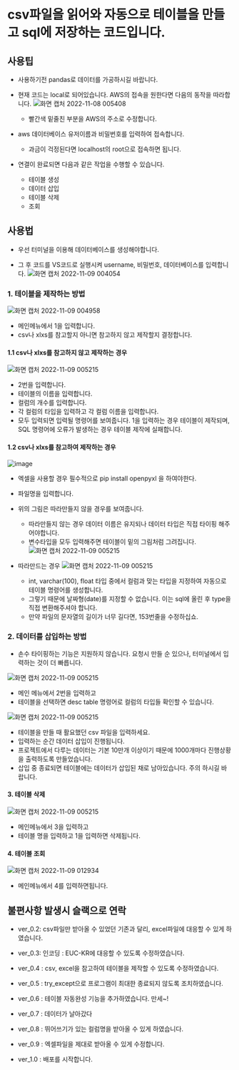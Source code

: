 # csv파일을 읽어와 자동으로 테이블을 만들고 sql에 저장하는 코드입니다.

## 사용팁
- 사용하기전 pandas로 데이터를 가공하시길 바랍니다.  

- 현재 코드는 local로 되어있습니다. AWS의 접속을 원한다면 다음의 동작을 따라합니다.
![화면 캡처 2022-11-08 005408](https://user-images.githubusercontent.com/110883172/200355037-7e1e8ea5-7e6e-464c-a018-19310b5f9fa2.png)
  - 빨간색 밑줄친 부분을 AWS의 주소로 수정합니다.

- aws 데이터베이스 유저이름과 비밀번호를 입력하여 접속합니다.
  - 과금이 걱정된다면 localhost의 root으로 접속하면 됩니다.

- 연결이 완료되면 다음과 같은 작업을 수행할 수 있습니다.
  - 테이블 생성
  - 데이터 삽입
  - 테이블 삭제
  - 조회
  
## 사용법
- 우선 터미널을 이용해 데이터베이스를 생성해야합니다.

- 그 후 코드를 VS코드로 실행시켜 username, 비밀번호, 데이터베이스를 입력합니다.
![화면 캡처 2022-11-09 004054](https://user-images.githubusercontent.com/110883172/200609555-9bcf8349-18c5-45d1-9141-f2f39684152d.png)


### 1. 테이블을 제작하는 방법
![화면 캡처 2022-11-09 004958](https://user-images.githubusercontent.com/110883172/200611679-5f73a9e9-8b0f-446c-bb5c-e111fe8ecf3e.png)

- 메인메뉴에서 1을 입력합니다.
- csv나 xlxs를 참고할지 아니면 참고하지 않고 제작할지 결정합니다.

#### 1.1  csv나 xlxs를 참고하지 않고 제작하는 경우
![화면 캡처 2022-11-09 005215](https://user-images.githubusercontent.com/110883172/200612897-e2ecbee1-997a-48dd-b575-5fb6708276f6.png)

- 2번을 입력합니다. 
- 테이블의 이름을 입력합니다.
- 컬럼의 개수를 입력합니다.
- 각 컬럼의 타입을 입력하고 각 컬럼 이름을 입력합니다.
- 모두 입력되면 입력될 명령어를 보여줍니다. 1을 입력하는 경우 테이블이 제작되며, SQL 명령어에 오류가 발생하는 경우 테이블 제작에 실패합니다.

#### 1.2 csv나 xlxs를 참고하여 제작하는 경우
![image](https://user-images.githubusercontent.com/110883172/200616680-8ba55ef4-96a4-477b-969e-d4d85c9ef123.png)
- 엑셀을 사용할 경우 필수적으로 pip install openpyxl 을 하여야한다.
- 파일명을 입력합니다.
- 위의 그림은 따라만들지 않을 경우를 보여줍니다.
  - 따라만들지 않는 경우 데이터 이름은 유지되나 데이터 타입은 직접 타이핑 해주어야합니다.
  - 변수타입을 모두 입력해주면 테이블이 밑의 그림처럼 그려집니다.
![화면 캡처 2022-11-09 005215](https://user-images.githubusercontent.com/110883172/200617259-4b0a0734-d766-4382-96d3-88d4fd1fd93a.png)


- 따라만드는 경우
![화면 캡처 2022-11-09 005215](https://user-images.githubusercontent.com/110883172/200617612-63b5eef0-308c-45cb-b3ad-4847494684b4.png)
  - int, varchar(100), float 타입 중에서 컬럼과 맞는 타입을 지정하여 자동으로 테이블 명령어를 생성합니다.
  - 그렇기 때문에 날짜형(date)를 지정할 수 없습니다. 이는 sql에 올린 후 type을 직접 변환해주셔야 합니다.
  - 만약 파일의 문자열의 길이가 너무 길다면, 153번줄을 수정하십쇼.

### 2. 데이터를 삽입하는 방법
- 손수 타이핑하는 기능은 지원하지 않습니다. 요청시 만들 순 있으나, 터미널에서 입력하는 것이 더 빠릅니다.

![화면 캡처 2022-11-09 005215](https://user-images.githubusercontent.com/110883172/200619555-60acf77a-3ce6-4fcc-af5a-482a9da6b8e5.png)
- 메인 메뉴에서 2번을 입력하고
- 테이블을 선택하면 desc table 명령어로 컬럼의 타입들 확인할 수 있습니다.

![화면 캡처 2022-11-09 005215](https://user-images.githubusercontent.com/110883172/200620087-09914225-c8cb-4c67-b75d-bb9e996ef20f.png)
- 테이블을 만들 때 활요했던 csv 파일을 입력하세요.
- 입력하는 순간 데이터 삽입이 진행됩니다.
- 프로젝트에서 다루는 데이터는 기본 10만개 이상이기 때문에 1000개마다 진행상황을 출력하도록 만들었습니다.
- 삽입 중 종료되면 테이블에는 데이터가 삽입된 채로 남아있습니다. 주의 하시길 바랍니다.

#### 3. 테이블 삭제

![화면 캡처 2022-11-09 005215](https://user-images.githubusercontent.com/110883172/200621156-3a1ead4b-7d9b-4368-b7cb-4515606a321b.png)
- 메인메뉴에서 3을 입력하고
- 테이블 명을 입력하고 1을 입력하면 삭제됩니다.

#### 4. 테이블 조회
![화면 캡처 2022-11-09 012934](https://user-images.githubusercontent.com/110883172/200621345-5187b93a-1ea1-4c31-98a6-e614fff5f28a.png)
- 메인메뉴에서 4를 입력하면됩니다.

  
  
## 불편사항 발생시 슬랙으로 연락

- ver_0.2: csv파일만 받아올 수 있었던 기존과 달리, excel파일에 대응할 수 있게 하였습니다.

- ver_0.3: 인코딩 : EUC-KR에 대응할 수 있도록 수정하였습니다.

- ver_0.4 : csv, excel을 참고하여 테이블을 제작할 수 있도록 수정하였습니다.

- ver_0.5 : try_except으로 프로그램이 최대한 종료되지 않도록 조치하였습니다.

- ver_0.6 : 테이블 자동완성 기능을 추가하였습니다. 만세~!

- ver_0.7 : 데이터가 날아갔다

- ver_0.8 : 뛰어쓰기가 있는 컬럼명을 받아올 수 있게 하였습니다.

- ver_0.9 : 엑셀파일을 제대로 받아올 수 있게 수정합니다.

- ver_1.0 : 배포를 시작합니다.


